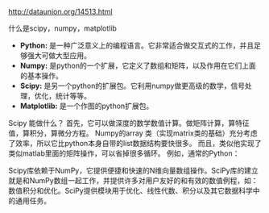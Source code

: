 http://dataunion.org/14513.html

什么是scipy，numpy，matplotlib

*  **Python:** 是一种广泛意义上的编程语言。它非常适合做交互式的工作，并且足够强大可做大型应用。
*  **Numpy:** 是python的一个扩展，它定义了数组和矩阵，以及作用在它们上面的基本操作。
*  **Scipy:** 是另一个python的扩展包。它利用numpy做更高级的数学，信号处理，优化，统计等等。
*  **Matplotlib:** 是一个作图的python扩展包。

Scipy 能做什么？
首先，它可以做深度的数学数值计算。做矩阵计算，算特征值，算积分，算微分方程。
Numpy的array 类（实现matrix类的基础）充分考虑了效率，所以它比python本身自带的list数据结构要快很多。 而且，类似他实现了类似matlab里面的矩阵操作，可以省掉很多循环。 例如，通常的Python：



Scipy库依赖于NumPy，它提供便捷和快速的N维向量数组操作。SciPy库的建立就是和NumPy数组一起工作，并提供许多对用户友好的和有效的数值例程，如：数值积分和优化。SciPy提供模块用于优化、线性代数、积分以及其它数据科学中的通用任务。